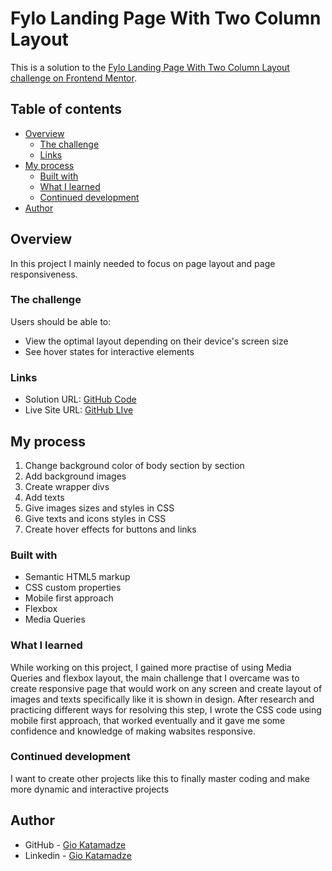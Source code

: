 # Fylo Landing Page With Two Column Layout

This is a solution to the [Fylo Landing Page With Two Column Layout challenge on Frontend Mentor](https://www.frontendmentor.io/challenges/fylo-landing-page-with-two-column-layout-5ca5ef041e82137ec91a50f5).

## Table of contents

- [Overview](#overview)
  - [The challenge](#the-challenge)
  - [Links](#links)
- [My process](#my-process)
  - [Built with](#built-with)
  - [What I learned](#what-i-learned)
  - [Continued development](#continued-development)
- [Author](#author)

## Overview

In this project I mainly needed to focus on page layout and page responsiveness.

### The challenge

Users should be able to:

- View the optimal layout depending on their device's screen size
- See hover states for interactive elements

### Links

- Solution URL: [GitHub Code](https://github.com/GioKatamadze/Fylo-Landing-Page-With-Two-Column-Layout)
- Live Site URL: [GitHub LIve](https://giokatamadze.github.io/Fylo-Landing-Page-With-Two-Column-Layout//)

## My process

1. Change background color of body section by section
2. Add background images
3. Create wrapper divs
4. Add texts
5. Give images sizes and styles in CSS
6. Give texts and icons styles in CSS
7. Create hover effects for buttons and links

### Built with

- Semantic HTML5 markup
- CSS custom properties
- Mobile first approach
- Flexbox
- Media Queries

### What I learned

While working on this project, I gained more practise of using Media Queries and flexbox layout, the main challenge that I overcame was to create responsive page that would work on any screen and create layout of images and texts specifically like it is shown in design. After research and practicing different ways for resolving this step, I wrote the CSS code using mobile first approach, that worked eventually and it gave me some confidence and knowledge of making wabsites responsive.

### Continued development

I want to create other projects like this to finally master coding and make more dynamic and interactive projects

## Author

- GitHub - [Gio Katamadze](https://github.com/GioKatamadze)
- Linkedin - [Gio Katamadze](https://www.linkedin.com/in/gio-katamadze-a409931a7)
